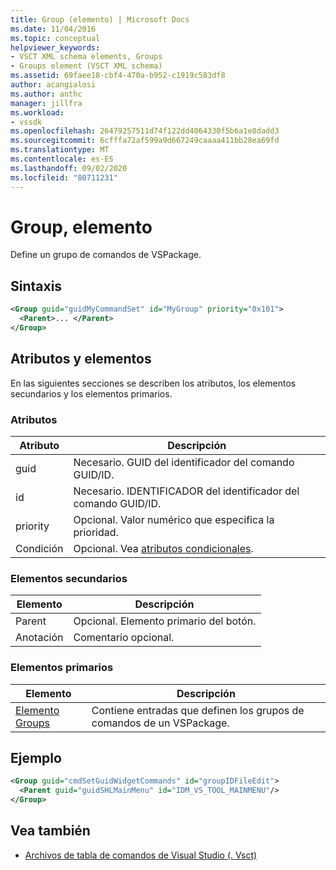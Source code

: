 ```yaml
---
title: Group (elemento) | Microsoft Docs
ms.date: 11/04/2016
ms.topic: conceptual
helpviewer_keywords:
- VSCT XML schema elements, Groups
- Groups element (VSCT XML schema)
ms.assetid: 69faee18-cbf4-470a-b952-c1919c583df8
author: acangialosi
ms.author: anthc
manager: jillfra
ms.workload:
- vssdk
ms.openlocfilehash: 26479257511d74f122dd4064330f5b6a1e8dadd3
ms.sourcegitcommit: 6cfffa72af599a9d667249caaaa411bb28ea69fd
ms.translationtype: MT
ms.contentlocale: es-ES
ms.lasthandoff: 09/02/2020
ms.locfileid: "80711231"
---
```

# <a name="group-element"></a>Group, elemento
Define un grupo de comandos de VSPackage.

## <a name="syntax"></a>Sintaxis

```xml
<Group guid="guidMyCommandSet" id="MyGroup" priority="0x101">
  <Parent>... </Parent>
</Group>
```

## <a name="attributes-and-elements"></a>Atributos y elementos
 En las siguientes secciones se describen los atributos, los elementos secundarios y los elementos primarios.

### <a name="attributes"></a>Atributos

|Atributo|Descripción|
|---------------|-----------------|
|guid|Necesario. GUID del identificador del comando GUID/ID.|
|id|Necesario. IDENTIFICADOR del identificador del comando GUID/ID.|
|priority|Opcional. Valor numérico que especifica la prioridad.|
|Condición|Opcional. Vea [atributos condicionales](../extensibility/vsct-xml-schema-conditional-attributes.md).|

### <a name="child-elements"></a>Elementos secundarios

|Elemento|Descripción|
|-------------|-----------------|
|Parent|Opcional. Elemento primario del botón.|
|Anotación|Comentario opcional.|

### <a name="parent-elements"></a>Elementos primarios

|Elemento|Descripción|
|-------------|-----------------|
|[Elemento Groups](../extensibility/groups-element.md)|Contiene entradas que definen los grupos de comandos de un VSPackage.|

## <a name="example"></a>Ejemplo

```xml
<Group guid="cmdSetGuidWidgetCommands" id="groupIDFileEdit">
  <Parent guid="guidSHLMainMenu" id="IDM_VS_TOOL_MAINMENU"/>
</Group>
```

## <a name="see-also"></a>Vea también
- [Archivos de tabla de comandos de Visual Studio (. Vsct)](../extensibility/internals/visual-studio-command-table-dot-vsct-files.md)
